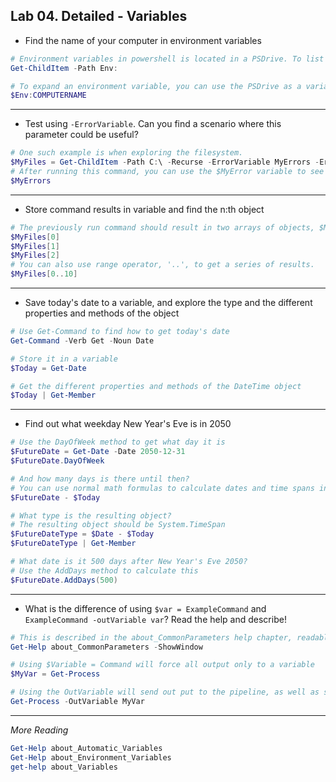 ## Lab 04. Detailed - Variables

- Find the name of your computer in environment variables

```PowerShell
# Environment variables in powershell is located in a PSDrive. To list all environment variables, use the Get-ChildItem cmdlet
Get-ChildItem -Path Env:

# To expand an environment variable, you can use the PSDrive as a variable
$Env:COMPUTERNAME
```

---

- Test using `-ErrorVariable`. Can you find a scenario where this parameter could be useful?

```PowerShell
# One such example is when exploring the filesystem.
$MyFiles = Get-ChildItem -Path C:\ -Recurse -ErrorVariable MyErrors -ErrorAction SilentlyContinue
# After running this command, you can use the $MyError variable to see which folders you dont have access to, or write to a log.
$MyErrors
```

---

- Store command results in variable and find the n:th object

```PowerShell
# The previously run command should result in two arrays of objects, $MyFiles and $MyErrors. You can enumerate it using index numbers
$MyFiles[0]
$MyFiles[1]
$MyFiles[2]
# You can also use range operator, '..', to get a series of results.
$MyFiles[0..10]
```

---

- Save today's date to a variable, and explore the type and the different properties and methods of the object

```PowerShell
# Use Get-Command to find how to get today's date
Get-Command -Verb Get -Noun Date

# Store it in a variable
$Today = Get-Date

# Get the different properties and methods of the DateTime object
$Today | Get-Member
```

---

- Find out what weekday New Year's Eve is in 2050

```PowerShell
# Use the DayOfWeek method to get what day it is
$FutureDate = Get-Date -Date 2050-12-31
$FutureDate.DayOfWeek

# And how many days is there until then?
# You can use normal math formulas to calculate dates and time spans in PowerShell
$FutureDate - $Today

# What type is the resulting object?
# The resulting object should be System.TimeSpan
$FutureDateType = $Date - $Today
$FutureDateType | Get-Member

# What date is it 500 days after New Year's Eve 2050?
# Use the AddDays method to calculate this
$FutureDate.AddDays(500)
```

---

- What is the difference of using `$var = ExampleCommand` and `ExampleCommand -outVariable var`? Read the help and describe!

```PowerShell
# This is described in the about_CommonParameters help chapter, readable using Get-Help. Optionally you may also add the -ShowWindow parameter to easier read and search help contents
Get-Help about_CommonParameters -ShowWindow

# Using $Variable = Command will force all output only to a variable
$MyVar = Get-Process

# Using the OutVariable will send out put to the pipeline, as well as storing it in a variable
Get-Process -OutVariable MyVar
```

---

*More Reading*

```PowerShell
Get-Help about_Automatic_Variables
Get-Help about_Environment_Variables
get-help about_Variables
```
